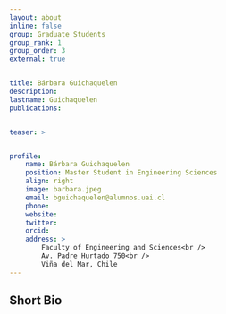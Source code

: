 ```yaml
---
layout: about
inline: false
group: Graduate Students
group_rank: 1
group_order: 3
external: true


title: Bárbara Guichaquelen
description: 
lastname: Guichaquelen
publications: 


teaser: >


profile:
    name: Bárbara Guichaquelen
    position: Master Student in Engineering Sciences
    align: right
    image: barbara.jpeg
    email: bguichaquelen@alumnos.uai.cl
    phone: 
    website: 
    twitter: 
    orcid: 
    address: >
        Faculty of Engineering and Sciences<br />
        Av. Padre Hurtado 750<br />        
        Viña del Mar, Chile
---
```




## Short Bio
